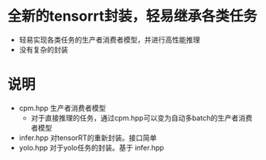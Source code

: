 # 全新的tensorrt封装，轻易继承各类任务
- 轻易实现各类任务的生产者消费者模型，并进行高性能推理
- 没有复杂的封装

# 说明
- cpm.hpp 生产者消费者模型
    - 对于直接推理的任务，通过cpm.hpp可以变为自动多batch的生产者消费者模型
- infer.hpp 对tensorRT的重新封装。接口简单
- yolo.hpp 对于yolo任务的封装。基于 infer.hpp
